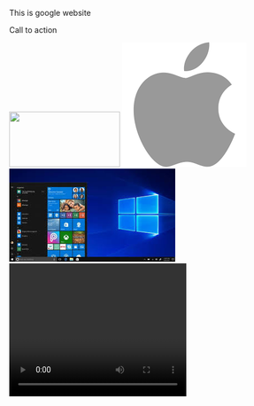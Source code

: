This is google website

<a class="button">Call to action</a>


<img src="https://raw.githubusercontent.com/iwebsite128/test1/master/win10.jpg"  width="200" height="100">

<img src="apple.png" alt="apple label">

<img src="win8.jpg" alt="win8">

<video width="320" height="240" autoplay>
  <source src="video.mov" type="video/mov">
